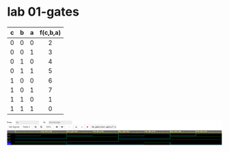 # lab 01-gates


| **c** | **b** |**a** | **f(c,b,a)** |
| :-: | :-: | :-: | :-: |
| 0 | 0 | 0 | 2 |
| 0 | 0 | 1 | 3 |
| 0 | 1 | 0 | 4 |
| 0 | 1 | 1 | 5 |
| 1 | 0 | 0 | 6 |
| 1 | 0 | 1 | 7 |
| 1 | 1 | 0 | 1 |
| 1 | 1 | 1 | 0 |


![De Morgan's law simulation](Images/simFdemor.png)
